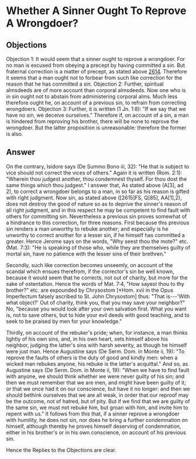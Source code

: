 # Whether A Sinner Ought To Reprove A Wrongdoer?
## Objections
Objection 1: It would seem that a sinner ought to reprove a wrongdoer. For no man is excused from obeying a precept by having committed a sin. But fraternal correction is a matter of precept, as stated above [2614](A[2]). Therefore it seems that a man ought not to forbear from such like correction for the reason that he has committed a sin.
Objection 2: Further, spiritual almsdeeds are of more account than corporal almsdeeds. Now one who is in sin ought not to abstain from administering corporal alms. Much less therefore ought he, on account of a previous sin, to refrain from correcting wrongdoers.
Objection 3: Further, it is written (1 Jn. 1:8): "If we say that we have no sin, we deceive ourselves." Therefore if, on account of a sin, a man is hindered from reproving his brother, there will be none to reprove the wrongdoer. But the latter proposition is unreasonable: therefore the former is also.
## Answer
On the contrary, Isidore says (De Summo Bono iii, 32): "He that is subject to vice should not correct the vices of others." Again it is written (Rom. 2:1): "Wherein thou judgest another, thou condemnest thyself. For thou dost the same things which thou judgest."
I answer that, As stated above (A[3], ad 2), to correct a wrongdoer belongs to a man, in so far as his reason is gifted with right judgment. Now sin, as stated above ([2615]FS, Q[85], AA[1],2), does not destroy the good of nature so as to deprive the sinner's reason of all right judgment, and in this respect he may be competent to find fault with others for committing sin. Nevertheless a previous sin proves somewhat of a hindrance to this correction, for three reasons. First because this previous sin renders a man unworthy to rebuke another; and especially is he unworthy to correct another for a lesser sin, if he himself has committed a greater. Hence Jerome says on the words, "Why seest thou the mote?" etc. (Mat. 7:3): "He is speaking of those who, while they are themselves guilty of mortal sin, have no patience with the lesser sins of their brethren."

Secondly, such like correction becomes unseemly, on account of the scandal which ensues therefrom, if the corrector's sin be well known, because it would seem that he corrects, not out of charity, but more for the sake of ostentation. Hence the words of Mat. 7:4, "How sayest thou to thy brother?" etc. are expounded by Chrysostom [*Hom. xvii in the Opus Imperfectum falsely ascribed to St. John Chrysostom] thus: "That is---'With what object?' Out of charity, think you, that you may save your neighbor?" No, "because you would look after your own salvation first. What you want is, not to save others, but to hide your evil deeds with good teaching, and to seek to be praised by men for your knowledge."

Thirdly, on account of the rebuker's pride; when, for instance, a man thinks lightly of his own sins, and, in his own heart, sets himself above his neighbor, judging the latter's sins with harsh severity, as though he himself were just man. Hence Augustine says (De Serm. Dom. in Monte ii, 19): "To reprove the faults of others is the duty of good and kindly men: when a wicked man rebukes anyone, his rebuke is the latter's acquittal." And so, as Augustine says (De Serm. Dom. in Monte ii, 19): "When we have to find fault with anyone, we should think whether we were never guilty of his sin; and then we must remember that we are men, and might have been guilty of it; or that we once had it on our conscience, but have it no longer: and then we should bethink ourselves that we are all weak, in order that our reproof may be the outcome, not of hatred, but of pity. But if we find that we are guilty of the same sin, we must not rebuke him, but groan with him, and invite him to repent with us." It follows from this that, if a sinner reprove a wrongdoer with humility, he does not sin, nor does he bring a further condemnation on himself, although thereby he proves himself deserving of condemnation, either in his brother's or in his own conscience, on account of his previous sin.

Hence the Replies to the Objections are clear.